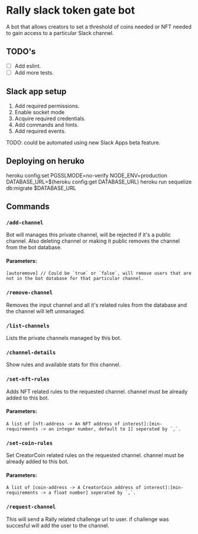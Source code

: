 # Rally slack token gate bot
A bot that allows creators to set a threshold of coins needed or NFT needed to gain access to a particular Slack channel.  

## TODO's
- [ ] Add eslint.
- [ ] Add more tests.

## Slack app setup
1. Add required permissions.
2. Enable socket mode
3. Acquire required credentials.
4. Add commands and hints.
5. Add required events.

TODO: could be automated using new Slack Apps beta feature.

## Deploying on heruko
heroku config:set PGSSLMODE=no-verify
NODE_ENV=production DATABASE_URL=$(heroku config:get DATABASE_URL) heroku run sequelize db:migrate $DATABASE_URL

## Commands
### `/add-channel`
Bot will manages this private channel, will be rejected if it's a public channel. Also deleting channel or making it public removes the channel from the bot database.  
#### Parameters:
```text
[autoremove] // Could be `true` or `false`, will remove users that are not in the bot database for that particular channel.
```

### `/remove-channel`
Removes the input channel and all it's related rules from the database and the channel will left unmanaged.

### `/list-channels`
Lists the private channels managed by this bot.

### `/channel-details`
Show rules and available stats for this channel.


### `/set-nft-rules`
Adds NFT related rules to the requested channel. channel must be already added to this bot.
#### Parameters:
```text
A list of [nft-address -> An NFT address of interest]:[min-requirements -> an integer number, default to 1] seperated by `,`.
```

### `/set-coin-rules`
Set CreatorCoin related rules on the requested channel. channel must be already added to this bot.
#### Parameters:
```text
A list of [coin-address -> A CreatorCoin address of interest]:[min-requirements -> a float number] seperated by `,`.
```

### `/request-channel`
This will send a Rally related challenge url to user. if challenge was succesful will add the user to the channel.

